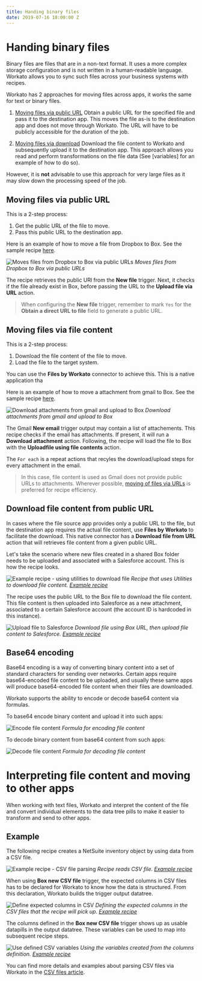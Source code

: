 ```yaml
---
title: Handing binary files
date: 2019-07-16 18:00:00 Z
---
```


# Handing binary files
Binary files are files that are in a non-text format. It uses a more complex storage configuration and is not written in a human-readable language. Workato allows you to sync such files across your business systems with recipes.

Workato has 2 approaches for moving files across apps, it works the same for text or binary files.

1) [Moving files via public URL](#moving-files-via-public-url)
Obtain a public URL for the specified file and pass it to the destination app. This moves the file as-is to the destination app and does not move through Workato. The URL will have to be publicly accessible for the duration of the job.

2) [Moving files via download](#moving-files-via-file-content)
Download the file content to Workato and subsequently upload it to the destination app. This approach allows you read and perform transformations on the file data (See [variables] for an example of how to do so).

However, it is **not** advisable to use this approach for very large files as it may slow down the processing speed of the job.

## Moving files via public URL
This is a 2-step process:
1. Get the public URL of the file to move.
2. Pass this public URL to the destination app.

Here is an example of how to move a file from Dropbox to Box. See the sample recipe [here](https://www.workato.com/recipes/485735).

![Moves files from Dropbox to Box via public URLs](/assets/images/features/files-and-attachments/file-url-recipe.png)
*Moves files from Dropbox to Box via public URLs*

The recipe retrieves the public URl from the **New file** trigger. Next, it checks if the file already exist in Box, before passing the URL to the **Upload file via URL** action.

> When configuring the **New file** trigger, remember to mark `Yes` for the **Obtain a direct URL to file** field to generate a public URL.

## Moving files via file content
This is a 2-step process:
1. Download the file content of the file to move.
2. Load the file to the target system.

You can use the **Files by Workato** connector to achieve this. This is a native application tha

Here is an example of how to move a attachment from gmail to Box. See the sample recipe [here](https://www.workato.com/recipes/485773).

![Download attachments from gmail and upload to Box](/assets/images/features/files-and-attachments/download-file-recipe.png)
*Download attachments from gmail and upload to Box*

The Gmail **New email** trigger output may contain a list of attachements. This recipe checks if the email has attachments. If present, it will run a **Download attachment** action. Following, the recipe will load the file to Box with the **Uploadfile using file contents** action.

The `For each` is a repeat actions that recyles the download/upload steps for every attachment in the email.

> In this case, file content is used as Gmail does not provide public URLs to attachments. Wherever possible, [moving of files via URLs](#moving-tfiles-via-public-url) is preferred for recipe efficiency.

## Download file content from public URL
In cases where the file source app provides only a public URL to the file, but the destination app requires the actual file content, use **Files by Workato** to facilitate the download. This native connector has a **Download file from URL** action that will retrieves file content from a given public URL.

Let's take the scenario where new files created in a shared Box folder needs to be uploaded and associated with a Salesforce account. This is how the recipe looks.

![Example recipe - using utilities to download file](/assets/images/features/files-and-attachments/utilities-download-file.png)
*Recipe that uses Utilities to download file content. [Example recipe](https://www.workato.com/recipes/485775)*

The recipe uses the public URL to the Box file to download the file content. This file content is then uploaded into Salesforce as a new attachment, associated to a certain Salesforce account (the account ID is hardcoded in this instance).

![Upload file to Salesforce](/assets/images/features/files-and-attachments/upload-file-to-salesforce.gif)
*Download file using Box URL, then upload file content to Salesforce. [Example recipe](https://www.workato.com/recipes/485775)*

## Base64 encoding
Base64 encoding is a way of converting binary content into a set of standard characters for sending over networks. Certain apps require base64-encoded file content to be uploaded, and usually these same apps will produce base64-encoded file content when their files are downloaded.

Workato supports the ability to encode or decode base64 content via formulas.

To base64 encode binary content and upload it into such apps:

![Encode file content](/assets/images/features/files-and-attachments/encode-file.png)
*Formula for encoding file content*

To decode binary content from base64 content from such apps:

![Decode file content](/assets/images/features/files-and-attachments/decode-file.png)
*Formula for decoding file content*

# Interpreting file content and moving to other apps
When working with text files, Workato and interpret the content of the file and convert individual elements to the data tree pills to make it easier to transform and send to other apps.

## Example
The following recipe creates a NetSuite inventory object by using data from a CSV file.

![Example recipe - CSV file parsing](/assets/images/features/files-and-attachments/csv-file-parsing-recipe.png)
*Recipe reads CSV file. [Example recipe](https://www.workato.com/recipes/485023)*

When using **Box new CSV file** trigger, the expected columns in CSV files has to be declared for Workato to know how the data is structured. From this declaration, Workato builds the trigger output datatree.

![Define expected columns in CSV](/assets/images/features/files-and-attachments/define-expected-csv-columns.gif)
*Defining the expected columns in the CSV files that the recipe will pick up. [Example recipe](https://www.workato.com/recipes/485023)*

The columns defined in the **Box new CSV file** trigger shows up as usable datapills in the output datatree. These variables can be used to map into subsequent recipe steps.

![Use defined CSV variables](/assets/images/features/files-and-attachments/use-defined-csv-variables.gif)
*Using the variables created from the columns definition. [Example recipe](https://www.workato.com/recipes/485023)*

You can find more details and examples about parsing CSV files via Workato in the [CSV files article](/features/handling-csv-files.md).
